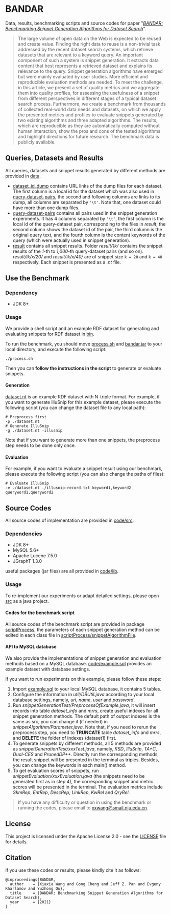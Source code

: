 # BANDAR

Data, results, benchmarking scripts and source codes for paper "*[BANDAR: Benchmarking Snippet Generation Algorithms for Dataset Search](https://www.computer.org/csdl/journal/tk/5555/01/09477056/1v2M06rH6lW)*". 

> The large volume of open data on the Web is expected to be reused and create value. Finding the right data to reuse is a non-trivial task addressed by the recent dataset search systems, which retrieve datasets that are relevant to a keyword query. An important component of such a system is snippet generation. It extracts data content that best represents a retrieved dataset and explains its relevance to the query. Snippet generation algorithms have emerged but were mainly evaluated by user studies. More efficient and reproducible evaluation methods are needed. To meet the challenge, in this article, we present a set of quality metrics and we aggregate them into quality profiles, for assessing the usefulness of a snippet from different perspectives in different stages of a typical dataset search process. Furthermore, we create a benchmark from thousands of collected real-world data needs and datasets, on which we apply the presented metrics and profiles to evaluate snippets generated by two existing algorithms and three adapted algorithms. The results, which are reproducible as they are automatically computed without human interaction, show the pros and cons of the tested algorithms and highlight directions for future research. The benchmark data is publicly available.

## Queries, Datasets and Results

All queries, datasets and snippet results generated by different methods are provided in [data](https://github.com/nju-websoft/BANDAR/tree/master/data). 

- [dataset_id_dump](https://github.com/nju-websoft/BANDAR/blob/master/data/dataset-id-dump.txt) contains URL links of the dump files for each dataset. The first column is a local id for the dataset which was also used in [query-dataset-pairs](https://github.com/nju-websoft/BANDAR/blob/master/data/query-dataset-pairs.txt), the second and following columns are links to its dump, all columns are separated by `'\t'`. Note that, one dataset could have more than one dump files. 
- [query-dataset-pairs](https://github.com/nju-websoft/BANDAR/blob/master/data/query-dataset-pairs.txt) contains all pairs used in the snippet generation experiments. It has 4 columns separated by `'\t'`, the first column is the local id of the query-dataset pair, corresponding to the files in *result*, the second column shows the dataset id of the pair, the third column is the original query text, and the fourth column is the content keywords of the query (which were actually used in snippet generation).  
- [result](https://github.com/nju-websoft/BANDAR/tree/master/data/result) contains all snippet results. Folder *result/1k/* contains the snippet results of the *1*-th to *1,000*-th query-dataset pairs (and so on).  *result/ik/x/20/* and *result/ik/x/40/* are of snippet size `k = 20` and `k = 40` respectively. Each snippet is presented as a *.nt* file. 

## Use the Benchmark

### Dependency

- JDK 8+

### Usage

We provide a shell script and an example RDF dataset for generating and evaluating snippets for RDF dataset in [bin](https://github.com/nju-websoft/BANDAR/tree/master/bin). 

To run the benchmark,  you should move [process.sh](https://github.com/nju-websoft/BANDAR/blob/master/bin/process.sh) and [bandar.jar](https://github.com/nju-websoft/BANDAR/blob/master/bin/bandar.jar) to your local directory, and execute the following script: 

```shell
./process.sh
```

Then you can **follow the instructions in the script** to generate or evaluate snippets. 

#### Generation

[dataset.nt](https://github.com/nju-websoft/BANDAR/blob/master/bin/dataset.nt) is an example RDF dataset with N-triple format. For example, if you want to generate IlluSnip for this example dataset, please execute the following script (you can change the dataset file to any local path): 

```shell
# Preprocess first
-p ./dataset.nt
# Generate IlluSnip
-g ./dataset.nt -illusnip
```

Note that if you want to generate more than one snippets, the preprocess step needs to be done only once.  

#### Evaluation

For example, if you want to evaluate a snippet result using our benchmark, please execute the following script (you can also change the paths of files): 

```shell
# Evaluate IlluSnip
-e ./dataset.nt ./illusnip-record.txt keyword1,keyword2 queryword1,queryword2
```

## Source Codes

All source codes of implementation are provided in [code/src](https://github.com/nju-websoft/BANDAR/tree/master/code/src). 

### Dependencies

- JDK 8+
- MySQL 5.6+
- Apache Lucene 7.5.0
- JGraphT 1.3.0

useful packages (jar files) are all provided in [code/lib](https://github.com/nju-websoft/BANDAR/tree/master/code/lib). 

### Usage

To re-implement our experiments or adapt detailed settings, please open [src](https://github.com/nju-websoft/BANDAR/tree/master/code/src) as a java project. 

#### Codes for the benchmark script

All source codes of the benchmark script are provided in package [scriptProcess](https://github.com/nju-websoft/BANDAR/tree/master/code/src/scriptProcess), the parameters of each snippet generation method can be edited in each class file in [scriptProcess/snippetAlgorithmFile](https://github.com/nju-websoft/BANDAR/tree/master/code/src/scriptProcess/snippetAlgorithmFile). 

#### API to MySQL database

We also provide the implementations of snippet generation and evaluation methods based on a MySQL database. [code/example.sql](https://github.com/nju-websoft/BANDAR/blob/master/code/example.sql) provides an example dataset with database settings.  

If you want to run experiments on this example, please follow these steps: 

1. Import [example.sql](https://github.com/nju-websoft/BANDAR/blob/master/code/example.sql) to your local MySQL database, it contains 5 tables. 
2. Configure the information in *util/DBUtil.java* according to your local database settings, namely, *uri*, *name*, *user* and *password*. 
3. Run *snippetGenerationTest/PreprocessOfExample.java*, it will insert records into table *dataset_info* and *mrrs*, create useful indexes for all snippet generation methods. The default path of output indexes is the same as src, you can change it (if needed) in *snippetAlgorithm/Parameter.java*. Note that, if you need to rerun the preprocess step, you need to **TRUNCATE** table *dataset_info* and *mrrs*, and **DELETE** the folder of indexes (dataset1) first. 
4. To generate snippets by different methods, all 5 methods are provided as *snippetGenerationTest/xxxTest.java*, namely, *KSD*, *IlluSnip*, *TA+C*, *Dual-CES* and *PrunedDP++*. Directly run the corresponding methods, the result snippet will be presented in the terminal as triples. Besides, you can change the keywords in each main() method. 
5. To get evaluation scores of snippets, run *snippetEvaluation/xxxEvaluation.java* (the snippets need to be generated first as in step 4), the corresponding snippet and metric scores will be presented in the terminal. The evaluation metrics include *SkmRep*, *EntRep*, *DescRep*, *LinkRep*, *KwRel* and *QryRel*. 

> If you have any difficulty or question in using the benchmark or running the codes, please email to [xxwang@smail.nju.edu.cn](mailto:xxwang@smail.nju.edu.cn). 

## License

 This project is licensed under the Apache License 2.0 - see the [LICENSE](https://github.com/nju-websoft/BANDAR/blob/master/LICENSE) file for details. 

## Citation

If you use these codes or results, please kindly cite it as follows:

```
@inproceedings{BANDAR,
  author    = {Xiaxia Wang and Gong Cheng and Jeff Z. Pan and Evgeny Kharlamov and Yuzhong Qu},
  title     = {BANDAR: Benchmarking Snippet Generation Algorithms for Dataset Search},
  year      = {2021}
}
```
